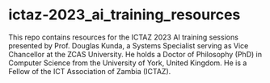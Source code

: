 # ictaz-2023_ai_training_resources
This repo contains resources for the ICTAZ 2023 AI training sessions presented by  Prof. Douglas Kunda, a Systems Specialist serving as Vice Chancellor at the ZCAS University. He holds a Doctor of Philosophy (PhD) in Computer Science from the University of York, United Kingdom. He is a Fellow of the ICT Association of Zambia (ICTAZ).
